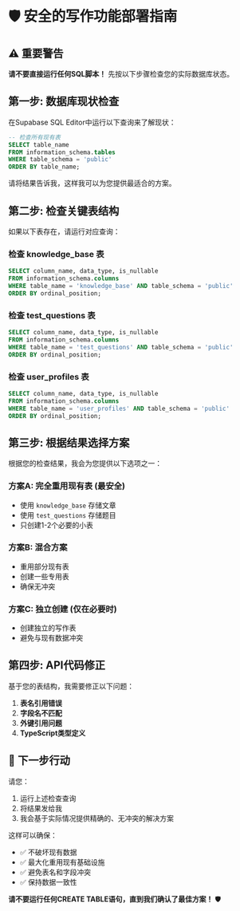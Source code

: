 # 🛡️ 安全的写作功能部署指南

## ⚠️ 重要警告
**请不要直接运行任何SQL脚本！** 先按以下步骤检查您的实际数据库状态。

## 第一步: 数据库现状检查 

在Supabase SQL Editor中运行以下查询来了解现状：

```sql
-- 检查所有现有表
SELECT table_name 
FROM information_schema.tables 
WHERE table_schema = 'public' 
ORDER BY table_name;
```

请将结果告诉我，这样我可以为您提供最适合的方案。

## 第二步: 检查关键表结构

如果以下表存在，请运行对应查询：

### 检查 knowledge_base 表
```sql
SELECT column_name, data_type, is_nullable 
FROM information_schema.columns 
WHERE table_name = 'knowledge_base' AND table_schema = 'public'
ORDER BY ordinal_position;
```

### 检查 test_questions 表  
```sql
SELECT column_name, data_type, is_nullable 
FROM information_schema.columns 
WHERE table_name = 'test_questions' AND table_schema = 'public'
ORDER BY ordinal_position;
```

### 检查 user_profiles 表
```sql
SELECT column_name, data_type, is_nullable 
FROM information_schema.columns 
WHERE table_name = 'user_profiles' AND table_schema = 'public'
ORDER BY ordinal_position;
```

## 第三步: 根据结果选择方案

根据您的检查结果，我会为您提供以下选项之一：

### 方案A: 完全重用现有表 (最安全)
- 使用 `knowledge_base` 存储文章
- 使用 `test_questions` 存储题目  
- 只创建1-2个必要的小表

### 方案B: 混合方案
- 重用部分现有表
- 创建一些专用表
- 确保无冲突

### 方案C: 独立创建 (仅在必要时)
- 创建独立的写作表
- 避免与现有数据冲突

## 第四步: API代码修正

基于您的表结构，我需要修正以下问题：

1. **表名引用错误**
2. **字段名不匹配** 
3. **外键引用问题**
4. **TypeScript类型定义**

## 🎯 下一步行动

请您：
1. 运行上述检查查询
2. 将结果发给我
3. 我会基于实际情况提供精确的、无冲突的解决方案

这样可以确保：
- ✅ 不破坏现有数据
- ✅ 最大化重用现有基础设施  
- ✅ 避免表名和字段冲突
- ✅ 保持数据一致性

**请不要运行任何CREATE TABLE语句，直到我们确认了最佳方案！** 🛡️